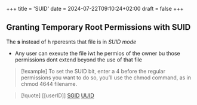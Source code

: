 +++
title = 'SUID'
date = 2024-07-22T09:10:24+02:00
draft = false
+++

## Granting Temporary Root Permissions with SUID
The **s** instead of h rperesnts that file is in *SUID mode* 
- Any user can exexute the file iwt he permios of the owner bu those permissions dont extend beyond the use of that file 
>[!example] To set the SUID bit, enter a 4 before the regular permissions
>you want to do so, you’ll use the chmod command, as in chmod 4644 filename.

>[!quote] [[userID]] [SGID](/obisdian_ntoes/notes_obsidian/Linux/SGID.md) [UUID](/datatypes/UUID.md)